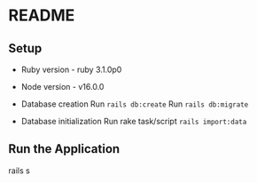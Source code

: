 # README

## Setup

* Ruby version - ruby 3.1.0p0 
* Node version - v16.0.0

* Database creation
Run `rails db:create`
Run `rails db:migrate`

* Database initialization
Run rake task/script `rails import:data`


## Run the Application

rails s
